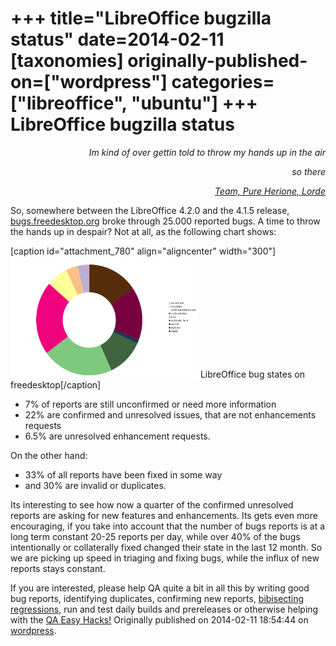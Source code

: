 +++
title="LibreOffice bugzilla status"
date=2014-02-11
[taxonomies]
originally-published-on=["wordpress"]
categories=["libreoffice", "ubuntu"]
+++
LibreOffice bugzilla status
===========================

<p style="text-align:right;"><em>Im kind of over gettin told to throw my hands up in the air</em></p>
<p style="text-align:right;"><em> so there</em></p>
<p style="text-align:right;"><a href="https://www.youtube.com/watch?v=YtdK_Y5iZnU"><em>Team, Pure Herione, Lorde</em></a></p>
<p style="text-align:left;">So, somewhere between the LibreOffice 4.2.0 and the 4.1.5 release, <a href="https://bugs.freedesktop.org/">bugs.freedesktop.org</a> broke through 25.000 reported bugs. A time to throw the hands up in despair? Not at all, as the following chart shows:</p>


[caption id="attachment_780" align="aligncenter" width="300"]<a href="/static/img/wp/2014/02/fdobugstate.png"><img class="size-medium wp-image-780" alt="LibreOffice bug states on freedesktop" src="/static/img/wp/2014/02/fdobugstate.png?w=300" width="300" height="194" /></a> LibreOffice bug states on freedesktop[/caption]
<ul>
	<li>7% of reports are still unconfirmed or need more information</li>
	<li>22% are confirmed and unresolved issues, that are not enhancements requests</li>
	<li>6.5% are unresolved enhancement requests.</li>
</ul>
On the other hand:
<ul>
	<li>33% of all reports have been fixed in some way</li>
	<li>and 30% are invalid or duplicates.</li>
</ul>
Its interesting to see how now a quarter of the confirmed unresolved reports are asking for new features and enhancements. Its gets even more encouraging, if you take into account that the number of bugs reports is at a long term constant 20-25 reports per day, while over 40% of the bugs intentionally or collaterally fixed changed their state in the last 12 month. So we are picking up speed in triaging and fixing bugs, while the influx of new reports stays constant.

If you are interested, please help QA quite a bit in all this by writing good bug reports, identifying duplicates, confirming new reports, <a href="https://wiki.documentfoundation.org/Bibisect">bibisecting regressions</a>, run and test daily builds and prereleases or otherwise helping with the <a href="https://wiki.documentfoundation.org/QA/Easy_Hacks">QA Easy Hacks!</a>
Originally published on 2014-02-11 18:54:44 on [wordpress](https://skyfromme.wordpress.com/2014/02/11/libreoffice-bugzilla-status/).
